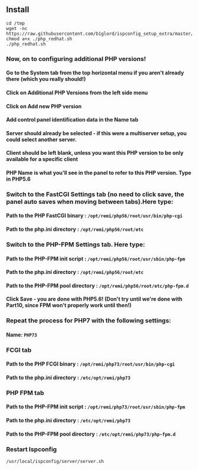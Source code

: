 ## Install
```
cd /tmp
wget -nc https://raw.githubusercontent.com/b1glord/ispconfig_setup_extra/master/centos7/multi_php/php_redhat.sh
chmod a+x ./php_redhat.sh
./php_redhat.sh
```

### Now, on to configuring additional PHP versions!

#### Go to the System tab from the top horizontal menu if you aren't already there (which you really should!)
#### Click on Additional PHP Versions from the left side menu
#### Click on Add new PHP version
#### Add control panel identification data in the Name tab
#### Server should already be selected - if this were a multiserver setup, you could select another server.
#### Client should be left blank, unless you want this PHP version to be only available for a specific client

#### PHP Name is what you'll see in the panel to refer to this PHP version. Type in PHP5.6

### Switch to the FastCGI Settings tab (no need to click save, the panel auto saves when moving between tabs).Here type:
#### Path to the PHP FastCGI binary     : ``/opt/remi/php56/root/usr/bin/php-cgi``
#### Path to the php.ini directory      : ``/opt/remi/php56/root/etc``

### Switch to the PHP-FPM Settings tab. Here type:
#### Path to the PHP-FPM init script    : ``/opt/remi/php56/root/usr/sbin/php-fpm``
#### Path to the php.ini directory      : ``/opt/remi/php56/root/etc``
#### Path to the PHP-FPM pool directory : ``/opt/remi/php56/root/etc/php-fpm.d``
#### Click Save - you are done with PHP5.6! (Don't try until we're done with Part10, since FPM won't properly work until then!)


### Repeat the process for PHP7 with the following settings:
#### Name: ``PHP73``

### FCGI tab
#### Path to the PHP FCGI binary          : ``/opt/remi/php73/root/usr/bin/php-cgi``
#### Path to the php.ini directory        : ``/etc/opt/remi/php73``

### PHP FPM tab
#### Path to the PHP-FPM init script      : ``/opt/remi/php73/root/usr/sbin/php-fpm``
#### Path to the php.ini directory        : ``/etc/opt/remi/php73``
#### Path to the PHP-FPM pool directory   : ``/etc/opt/remi/php73/php-fpm.d``

### Restart Ispconfig
```
/usr/local/ispconfig/server/server.sh
```

